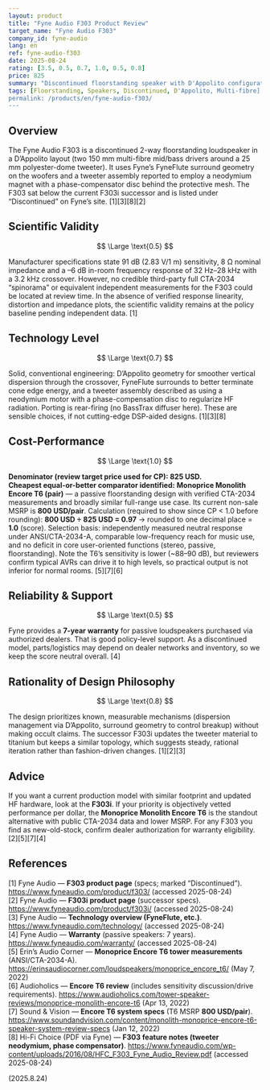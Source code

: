 ```yaml
---
layout: product
title: "Fyne Audio F303 Product Review"
target_name: "Fyne Audio F303"
company_id: fyne-audio
lang: en
ref: fyne-audio-f303
date: 2025-08-24
rating: [3.5, 0.5, 0.7, 1.0, 0.5, 0.8]
price: 825
summary: "Discontinued floorstanding speaker with D'Appolito configuration; sound design is sensible but third-party measurements are scarce"
tags: [Floorstanding, Speakers, Discontinued, D'Appolito, Multi-fibre]
permalink: /products/en/fyne-audio-f303/
---
```


## Overview

The Fyne Audio F303 is a discontinued 2-way floorstanding loudspeaker in a D’Appolito layout (two 150 mm multi-fibre mid/bass drivers around a 25 mm polyester-dome tweeter). It uses Fyne’s FyneFlute surround geometry on the woofers and a tweeter assembly reported to employ a neodymium magnet with a phase-compensator disc behind the protective mesh. The F303 sat below the current F303i successor and is listed under “Discontinued” on Fyne’s site. [1][3][8][2]

## Scientific Validity

$$ \Large \text{0.5} $$

Manufacturer specifications state 91 dB (2.83 V/1 m) sensitivity, 8 Ω nominal impedance and a –6 dB in-room frequency response of 32 Hz–28 kHz with a 3.2 kHz crossover. However, no credible third-party full CTA-2034 “spinorama” or equivalent independent measurements for the F303 could be located at review time. In the absence of verified response linearity, distortion and impedance plots, the scientific validity remains at the policy baseline pending independent data. [1]

## Technology Level

$$ \Large \text{0.7} $$

Solid, conventional engineering: D’Appolito geometry for smoother vertical dispersion through the crossover, FyneFlute surrounds to better terminate cone edge energy, and a tweeter assembly described as using a neodymium motor with a phase-compensation disc to regularize HF radiation. Porting is rear-firing (no BassTrax diffuser here). These are sensible choices, if not cutting-edge DSP-aided designs. [1][3][8]

## Cost-Performance

$$ \Large \text{1.0} $$

**Denominator (review target price used for CP): 825 USD.**  
**Cheapest equal-or-better comparator identified:** **Monoprice Monolith Encore T6 (pair)** — a passive floorstanding design with verified CTA-2034 measurements and broadly similar full-range use case. Its current non-sale MSRP is **800 USD/pair**. Calculation (required to show since CP < 1.0 before rounding): **800 USD ÷ 825 USD = 0.97** → rounded to one decimal place = **1.0** (score). Selection basis: independently measured neutral response under ANSI/CTA-2034-A, comparable low-frequency reach for music use, and no deficit in core user-oriented functions (stereo, passive, floorstanding). Note the T6’s sensitivity is lower (~88–90 dB), but reviewers confirm typical AVRs can drive it to high levels, so practical output is not inferior for normal rooms. [5][7][6]

## Reliability & Support

$$ \Large \text{0.5} $$

Fyne provides a **7-year warranty** for passive loudspeakers purchased via authorized dealers. That is good policy-level support. As a discontinued model, parts/logistics may depend on dealer networks and inventory, so we keep the score neutral overall. [4]

## Rationality of Design Philosophy

$$ \Large \text{0.8} $$

The design prioritizes known, measurable mechanisms (dispersion management via D’Appolito, surround geometry to control breakup) without making occult claims. The successor F303i updates the tweeter material to titanium but keeps a similar topology, which suggests steady, rational iteration rather than fashion-driven changes. [1][2][3]

## Advice

If you want a current production model with similar footprint and updated HF hardware, look at the **F303i**. If your priority is objectively vetted performance per dollar, the **Monoprice Monolith Encore T6** is the standout alternative with public CTA-2034 data and lower MSRP. For any F303 you find as new-old-stock, confirm dealer authorization for warranty eligibility. [2][5][7][4]

## References

[1] Fyne Audio — **F303 product page** (specs; marked “Discontinued”). https://www.fyneaudio.com/product/f303/ (accessed 2025-08-24)  
[2] Fyne Audio — **F303i product page** (successor specs). https://www.fyneaudio.com/product/f303i/ (accessed 2025-08-24)  
[3] Fyne Audio — **Technology overview (FyneFlute, etc.)**. https://www.fyneaudio.com/technology/ (accessed 2025-08-24)  
[4] Fyne Audio — **Warranty** (passive speakers: 7 years). https://www.fyneaudio.com/warranty/ (accessed 2025-08-24)  
[5] Erin’s Audio Corner — **Monoprice Encore T6 tower measurements** (ANSI/CTA-2034-A). https://erinsaudiocorner.com/loudspeakers/monoprice_encore_t6/ (May 7, 2022)  
[6] Audioholics — **Encore T6 review** (includes sensitivity discussion/drive requirements). https://www.audioholics.com/tower-speaker-reviews/monoprice-monolith-encore-t6 (Apr 13, 2022)  
[7] Sound & Vision — **Encore T6 system specs** (T6 MSRP **800 USD/pair**). https://www.soundandvision.com/content/monolith-monoprice-encore-t6-speaker-system-review-specs (Jan 12, 2022)  
[8] Hi-Fi Choice (PDF via Fyne) — **F303 feature notes (tweeter neodymium, phase compensator)**. https://www.fyneaudio.com/wp-content/uploads/2016/08/HFC_F303_Fyne_Audio_Review.pdf (accessed 2025-08-24)

(2025.8.24)

